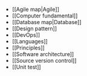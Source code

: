 - [[Agile map|Agile]]
- [[Computer fundamental]]
- [[Database map|Database]]
- [[Design pattern]]
- [[DevOps]]
- [[Languages]]
- [[Principles]]
- [[Software architecture]]
- [[Source version control]]
- [[Unit test]]